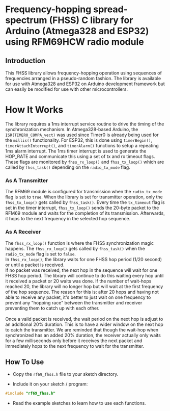 # Frequency-hopping spread-spectrum (FHSS) C library for Arduino (Atmega328 and ESP32) using RFM69HCW radio module

## Introduction

This FHSS library allows frequency-hopping operation using sequences of frequencies arranged in a pseudo-random fashion. 
The library is available for use with Atmega328 and ESP32 on Arduino development framework but can easily be modified for use with other microcontrollers.

# How It Works

The library requires a 1ms interrupt service routine to drive the timing of the synchronization mechanism. In Atmega328-based Arduino, the `ISR(TIMER0_COMPA_vect)` was used since Timer0 is already being used for the `millis()` functionality. For ESP32, this is done using `timerBegin()`, `timerAttachInterrupt()`, and `timerAlarm()` functions to setup a repeating 1ms alarm interrupt. The 1ms timer interrupt is used to generate the HOP_RATE and communicate this using a set of tx and rx timeout flags. These flags are monitored by `fhss_rx_loop()` and `fhss_tx_loop()` which are called by `fhss_task()` depending on the `radio_tx_mode` flag.

### As A Transmitter

The RFM69 module is configured for transmission when the `radio_tx_mode` flag is set to `true`.
When the library is set for transmitter operation, only the `fhss_tx_loop()` gets called by `fhss_task()`. Every time the `tx_timeout` flag is set in the timer interrupt, `fhss_tx_loop()` sends the 20-byte packet to the RFM69 module and waits for the completion of its transmission. Afterwards, it hops to the next frequency in the selected hop sequence.

### As A Receiver

The `fhss_rx_loop()` function is where the FHSS synchronization magic happens.
The `fhss_rx_loop()` gets called by `fhss_task()` when the `radio_tx_mode` flag is set to `false`.<br>
In `fhss_rx_loop()`, the library waits for one FHSS hop period (1/20 second) or until a packet is received. <br>
If no packet was received, the next hop in the sequence will wait for one FHSS hop period. The library will continue to do this waiting every hop until it received a packet or 20 waits was done. If the number of wait-hops reached 20, the library will no longer hop but will wait at the first frequency of the hop sequence.  The reason for this is: after 20 hops and having not able to receive any packet, it's better to just wait on one frequency to prevent any "hopping race" between the transmitter and receiver preventing them to catch up with each other.<br><br>
Once a valid packet is received, the wait period on the next hop is adjust to an additional 20% duration. This is to have a wider window on the next hop to catch the transmitter. We are reminded that though the wait-hop when synchronized has an added 20% duration, the receiver actually only waits for a few milliseconds only before it receives the next packet and immediately hops to the next frequency to wait for the transmitter.



## How To Use

* Copy the `rf69_fhss.h` file to your sketch directory.

* Include it on your sketch / program:

```cpp
#include "rf69_fhss.h"
```
* Read the example sketches to learn how to use each functions.


